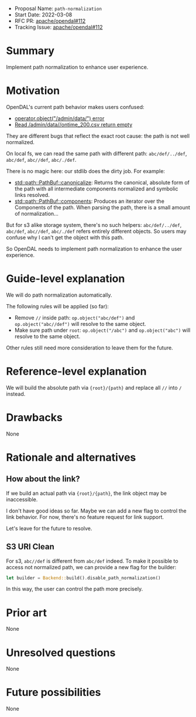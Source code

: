 - Proposal Name: `path-normalization`
- Start Date: 2022-03-08
- RFC PR: [apache/opendal#112](https://github.com/apache/opendal/pull/112)
- Tracking Issue: [apache/opendal#112](https://github.com/apache/opendal/issues/112)

# Summary

Implement path normalization to enhance user experience.

# Motivation

OpenDAL's current path behavior makes users confused:

- [operator.object("/admin/data/") error](https://github.com/apache/opendal/issues/107)
- [Read /admin/data//ontime_200.csv return empty](https://github.com/apache/opendal/issues/109)

They are different bugs that reflect the exact root cause: the path is not well normalized.

On local fs, we can read the same path with different path: `abc/def/../def`, `abc/def`, `abc//def`, `abc/./def`.

There is no magic here: our stdlib does the dirty job. For example:

- [std::path::PathBuf::canonicalize](https://doc.rust-lang.org/std/path/struct.PathBuf.html#method.canonicalize): Returns the canonical, absolute form of the path with all intermediate components normalized and symbolic links resolved.
- [std::path::PathBuf::components](https://doc.rust-lang.org/std/path/struct.PathBuf.html#method.components): Produces an iterator over the Components of the path. When parsing the path, there is a small amount of normalization...

But for s3 alike storage system, there's no such helpers: `abc/def/../def`, `abc/def`, `abc//def`, `abc/./def` refers entirely different objects. So users may confuse why I can't get the object with this path.

So OpenDAL needs to implement path normalization to enhance the user experience.

# Guide-level explanation

We will do path normalization automatically.

The following rules will be applied (so far):

- Remove `//` inside path: `op.object("abc/def")` and `op.object("abc//def")` will resolve to the same object.
- Make sure path under `root`: `op.object("/abc")` and `op.object("abc")` will resolve to the same object.

Other rules still need more consideration to leave them for the future.

# Reference-level explanation

We will build the absolute path via `{root}/{path}` and replace all `//` into `/` instead.

# Drawbacks

None

# Rationale and alternatives

## How about the link?

If we build an actual path via `{root}/{path}`, the link object may be inaccessible.

I don't have good ideas so far. Maybe we can add a new flag to control the link behavior. For now, there's no feature request for link support.

Let's leave for the future to resolve.

## S3 URI Clean

For s3, `abc//def` is different from `abc/def` indeed. To make it possible to access not normalized path, we can provide a new flag for the builder:

```rust
let builder = Backend::build().disable_path_normalization()
```

In this way, the user can control the path more precisely.

# Prior art

None

# Unresolved questions

None

# Future possibilities

None
